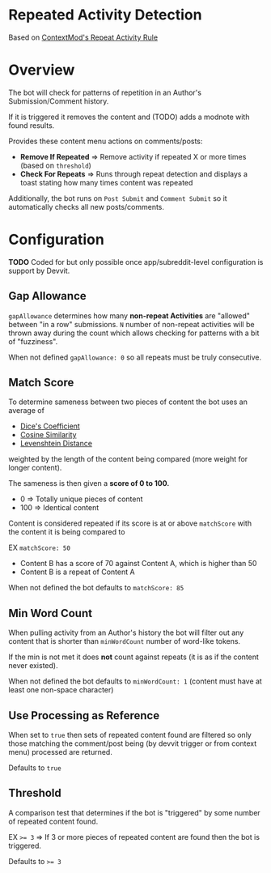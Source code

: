 
# Repeated Activity Detection

Based on [ContextMod's Repeat Activity Rule](https://github.com/FoxxMD/context-mod/tree/master/docs/subreddit-configuration/in-depth/repeatActivity)

# Overview

The bot will check for patterns of repetition in an Author's Submission/Comment history.

If it is triggered it removes the content and (TODO) adds a modnote with found results.

Provides these content menu actions on comments/posts:

* **Remove If Repeated** => Remove activity if repeated X or more times (based on `threshold`)
* **Check For Repeats** => Runs through repeat detection and displays a toast stating how many times content was repeated

Additionally, the bot runs on `Post Submit` and `Comment Submit` so it automatically checks all new posts/comments.

# Configuration

**TODO** Coded for but only possible once app/subreddit-level configuration is support by Devvit.

## Gap Allowance

`gapAllowance` determines how many **non-repeat Activities** are "allowed" between "in a row" submissions. `N` number of non-repeat activities will be thrown away during the count which allows checking for patterns with a bit of "fuzziness".

When not defined `gapAllowance: 0` so all repeats must be truly consecutive.

## Match Score

To determine sameness between two pieces of content the bot uses an average of

* [Dice's Coefficient](https://en.wikipedia.org/wiki/S%C3%B8rensen%E2%80%93Dice_coefficient)
* [Cosine Similarity](https://en.wikipedia.org/wiki/Cosine_similarity)
* [Levenshtein Distance](https://en.wikipedia.org/wiki/Levenshtein_distance)

weighted by the length of the content being compared (more weight for longer content).

The sameness is then given a **score of 0 to 100.**

* 0 => Totally unique pieces of content
* 100 => Identical content

Content is considered repeated if its score is at or above `matchScore` with the content it is being compared to

EX `matchScore: 50`
* Content B has a score of 70 against Content A, which is higher than 50
* Content B is a repeat of Content A

When not defined the bot defaults to `matchScore: 85`

## Min Word Count

When pulling activity from an Author's history the bot will filter out any content that is shorter than `minWordCount` number of word-like tokens.

If the min is not met it does **not** count against repeats (it is as if the content never existed).

When not defined the bot defaults to `minWordCount: 1` (content must have at least one non-space character)

## Use Processing as Reference

When set to `true` then sets of repeated content found are filtered so only those matching the comment/post being (by devvit trigger or from context menu) processed are returned.

Defaults to `true`

## Threshold

A comparison test that determines if the bot is "triggered" by some number of repeated content found.

EX `>= 3` => If 3 or more pieces of repeated content are found then the bot is triggered.

Defaults to `>= 3`
